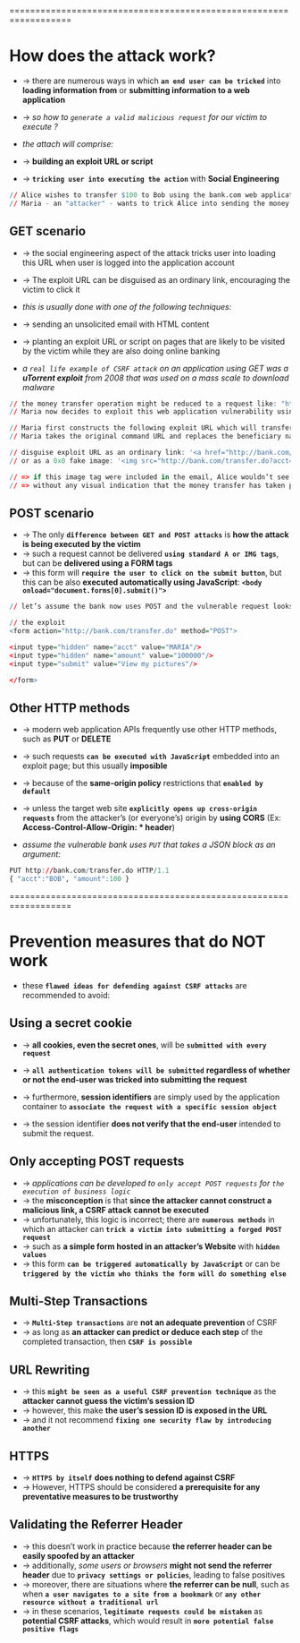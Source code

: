 
==================================================================
# How does the attack work?
* -> there are numerous ways in which **`an end user can be tricked`** into **loading information from** or **submitting information to a web application**
* -> _so how to `generate a valid malicious request` for our victim to execute ?_

* _the attach will comprise:_
* -> **building an exploit URL or script**
* -> **`tricking user into executing the action`** with **Social Engineering**

```r
// Alice wishes to transfer $100 to Bob using the bank.com web application that is vulnerable to CSRF 
// Maria - an "attacker" - wants to trick Alice into sending the money to Maria instead
```

## GET scenario
* -> the social engineering aspect of the attack tricks user into loading this URL when user is logged into the application account 
* -> The exploit URL can be disguised as an ordinary link, encouraging the victim to click it

* _this is usually done with one of the following techniques:_
* -> sending an unsolicited email with HTML content
* -> planting an exploit URL or script on pages that are likely to be visited by the victim while they are also doing online banking

* _a `real life example of CSRF attack` on an application using GET was a **uTorrent exploit** from 2008 that was used on a mass scale to download malware_

```r 
// the money transfer operation might be reduced to a request like: "http://bank.com/transfer.do?acct=BOB&amount=100 HTTP/1.1"
// Maria now decides to exploit this web application vulnerability using Alice as the victim

// Maria first constructs the following exploit URL which will transfer $100,000 from Alice’s account to Maria’s account
// Maria takes the original command URL and replaces the beneficiary name with herself, raising the transfer amount significantly at the same time: "http://bank.com/transfer.do?acct=MARIA&amount=100000"

// disguise exploit URL as an ordinary link: '<a href="http://bank.com/transfer.do?acct=MARIA&amount=100000">View my Pictures!</a>'
// or as a 0x0 fake image: '<img src="http://bank.com/transfer.do?acct=MARIA&amount=100000" width="0" height="0" border="0">'

// => if this image tag were included in the email, Alice wouldn’t see anything. However, the browser will still submit the request to bank.com 
// => without any visual indication that the money transfer has taken place
```
## POST scenario
* -> The only **`difference between GET and POST attacks`** is **how the attack is being executed by the victim**
* -> such a request cannot be delivered **`using standard A or IMG tags`**, but can be **delivered using a FORM tags**
* -> this form will **`require the user to click on the submit button`**, but this can be also **executed automatically using JavaScript**: **`<body onload="document.forms[0].submit()">`**

```r
// let’s assume the bank now uses POST and the vulnerable request looks like this: "POST http://bank.com/transfer.do HTTP/1.1" - "acct=BOB&amount=100"

// the exploit 
<form action="http://bank.com/transfer.do" method="POST">

<input type="hidden" name="acct" value="MARIA"/>
<input type="hidden" name="amount" value="100000"/>
<input type="submit" value="View my pictures"/>

</form>
```

## Other HTTP methods
* -> modern web application APIs frequently use other HTTP methods, such as **PUT** or **DELETE**
* -> such requests **`can be executed with JavaScript`** embedded into an exploit page; but this usually **imposible**
* -> because of the **same-origin policy** restrictions that **`enabled by default`**
* -> unless the target web site **`explicitly opens up cross-origin requests`** from the attacker’s (or everyone’s) origin by **using CORS** (Ex: **Access-Control-Allow-Origin: * header**)

* _assume the vulnerable bank uses `PUT` that takes a JSON block as an argument:_
```r
PUT http://bank.com/transfer.do HTTP/1.1
{ "acct":"BOB", "amount":100 }
```

==================================================================
# Prevention measures that do NOT work
* these **`flawed ideas for defending against CSRF attacks`** are recommended to avoid: 

## Using a secret cookie
* -> **all cookies, even the secret ones**, will be **`submitted with every request`**
* -> **`all authentication tokens will be submitted`** **regardless of whether or not the end-user was tricked into submitting the request**

* -> furthermore, **session identifiers** are simply used by the application container to **`associate the request with a specific session object`**
* -> the session identifier **does not verify that the end-user** intended to submit the request.

## Only accepting POST requests
* -> _applications can be developed to `only accept POST requests` for `the execution of business logic`_
* -> the **misconception** is that **since the attacker cannot construct a malicious link, a CSRF attack cannot be executed**
* -> unfortunately, this logic is incorrect; there are **`numerous methods`** in which an attacker can **`trick a victim into submitting a forged POST request`**
* -> such as **a simple form hosted in an attacker’s Website** with **`hidden values`**
* -> this form **`can be triggered automatically by JavaScript`** or can be **`triggered by the victim who thinks the form will do something else`**

## Multi-Step Transactions
* -> **`Multi-Step transactions`** are **not an adequate prevention** of CSRF
* -> as long as **an attacker can predict or deduce each step** of the completed transaction, then **`CSRF is possible`**

## URL Rewriting
* -> this **`might be seen as a useful CSRF prevention technique`** as the **attacker cannot guess the victim’s session ID**
* -> however, this make **the user’s session ID is exposed in the URL**
* -> and it not recommend **`fixing one security flaw by introducing another`**

## HTTPS
* -> **`HTTPS by itself`** **does nothing to defend against CSRF**
* -> However, HTTPS should be considered **a prerequisite for any preventative measures to be trustworthy**

## Validating the Referrer Header
* -> this doesn’t work in practice because **the referrer header can be easily spoofed by an attacker**
* -> additionally, _some users or browsers_ **might not send the referrer header** due to **`privacy settings or policies`**, leading to false positives
* -> moreover, there are situations where **the referrer can be null**, such as when **`a user navigates to a site from a bookmark`** or **`any other resource without a traditional url`**
* -> in these scenarios, **`legitimate requests could be mistaken`** as **potential CSRF attacks**, which would result in **`more potential false positive flags`**


